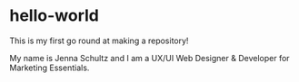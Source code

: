 # hello-world
This is my first go round at making a repository!

My name is Jenna Schultz and I am a UX/UI Web Designer & Developer for Marketing Essentials.
